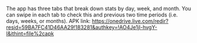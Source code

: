 The app has three tabs that break down stats by day, week, and month.
You can swipe in each tab to check this and previous two time periods (i.e. days, weeks, or months).
APK link: https://onedrive.live.com/redir?resid=59BA7FC41D46AA29!183281&authkey=!AO4Je1jl-hvgY-I&ithint=file%2capk
